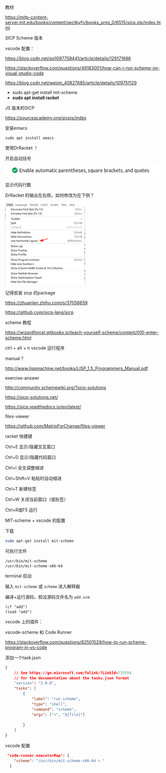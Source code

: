 

教材

https://mitp-content-server.mit.edu/books/content/sectbyfn/books_pres_0/6515/sicp.zip/index.html

SICP Scheme 版本

vscode 配置：

https://blog.csdn.net/qq1097759441/article/details/129171686

https://stackoverflow.com/questions/49183001/how-can-i-run-scheme-on-visual-studio-code

https://blog.csdn.net/weixin_40827685/article/details/109751129

- sudo apt-get install mit-scheme
- **sudo apt install racket**

JS 版本的SICP

https://sourceacademy.org/sicpjs/index



安装emacs

```
sudo apt install emacs
```





使用DrRacket ！



开启自动括号

![image-20240213180559087](0-prepare.assets/image-20240213180559087.png)

显示代码行数



DrRacket 的输出在右侧，如何修改为在下侧？

<img src="0-prepare.assets/image-20240225124712763.png" alt="image-20240225124712763" style="zoom:50%;" />





记得安装 sicp 的package

https://zhuanlan.zhihu.com/p/37056659

https://github.com/sicp-lang/sicp





scheme 教程

https://wizardforcel.gitbooks.io/teach-yourself-scheme/content/010-enter-scheme.html



ctrl + alt + n  vscode 运行程序



manual？

http://www.lispmachine.net/books/LISP_1.5_Programmers_Manual.pdf



exercise-answer

http://community.schemewiki.org/?sicp-solutions

https://sicp-solutions.net/

https://sicp.readthedocs.io/en/latest/



files-viewer

https://github.com/MatrixForChange/files-viewer



racket 快捷键

Ctrl+E             显示/隐藏交互窗口

Ctrl+D             显示/隐藏代码窗口

Ctrl+I               全文调整缩进

Ctrl+Shift+V    粘贴时自动缩进

Ctrl+T             新建标签

Ctrl+W            关闭当前窗口（或标签）

Ctrl+R或F5     运行



MIT-scheme + vscode 的配置

下载

```bash
sudo apt-get install mit-scheme
```

可执行文件

```
/usr/bin/mit-scheme
/usr/bin/mit-scheme-x86-64
```

terminal 启动

输入 `mit-scheme` 或 `scheme` 进入解释器

编译+运行源码，假设源码文件名为 `add.scm`

```
(cf "add")
(load "add")
```



vscode 上的插件：

vscode-scheme 和 Code Runner

https://stackoverflow.com/questions/62501529/how-to-run-scheme-program-in-vs-code



添加一个task.json

```json
{
    // See https://go.microsoft.com/fwlink/?LinkId=733558
    // for the documentation about the tasks.json format
    "version": "2.0.0",
    "tasks": [
        {
            "label": "run scheme",
            "type": "shell",
            "command": "scheme",
            "args": ["<", "${file}"]

        }
    ]
}
```



vscode 配置

```json
 "code-runner.executorMap": {
    "scheme": "/usr/bin/mit-scheme-x86-64 < "
  }
```







